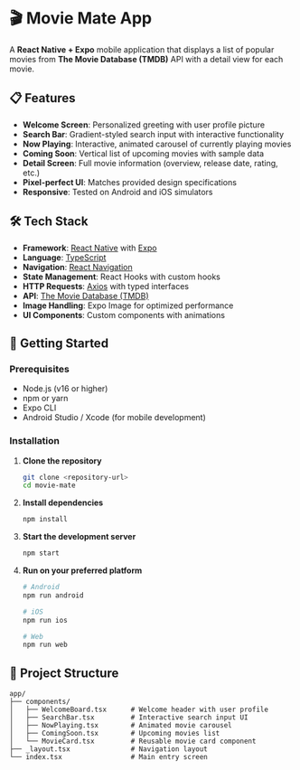 # 🎬 Movie Mate App

A **React Native + Expo** mobile application that displays a list of popular movies from **The Movie Database (TMDB)** API with a detail view for each movie.

## 📋 Features

- **Welcome Screen**: Personalized greeting with user profile picture
- **Search Bar**: Gradient-styled search input with interactive functionality
- **Now Playing**: Interactive, animated carousel of currently playing movies
- **Coming Soon**: Vertical list of upcoming movies with sample data
- **Detail Screen**: Full movie information (overview, release date, rating, etc.)
- **Pixel-perfect UI**: Matches provided design specifications
- **Responsive**: Tested on Android and iOS simulators

## 🛠 Tech Stack

- **Framework**: [React Native](https://reactnative.dev/) with [Expo](https://docs.expo.dev/)
- **Language**: [TypeScript](https://www.typescriptlang.org/)
- **Navigation**: [React Navigation](https://reactnavigation.org/)
- **State Management**: React Hooks with custom hooks
- **HTTP Requests**: [Axios](https://axios-http.com/) with typed interfaces
- **API**: [The Movie Database (TMDB)](https://developer.themoviedb.org/docs)
- **Image Handling**: Expo Image for optimized performance
- **UI Components**: Custom components with animations

## 🚀 Getting Started

### Prerequisites

- Node.js (v16 or higher)
- npm or yarn
- Expo CLI
- Android Studio / Xcode (for mobile development)

### Installation

1. **Clone the repository**

   ```bash
   git clone <repository-url>
   cd movie-mate
   ```

2. **Install dependencies**

   ```bash
   npm install
   ```

3. **Start the development server**

   ```bash
   npm start
   ```

4. **Run on your preferred platform**

   ```bash
   # Android
   npm run android

   # iOS
   npm run ios

   # Web
   npm run web
   ```

## 📁 Project Structure

```
app/
├── components/
│   ├── WelcomeBoard.tsx      # Welcome header with user profile
│   ├── SearchBar.tsx         # Interactive search input UI
│   ├── NowPlaying.tsx        # Animated movie carousel
│   ├── ComingSoon.tsx        # Upcoming movies list
│   └── MovieCard.tsx         # Reusable movie card component
├── _layout.tsx               # Navigation layout
└── index.tsx                 # Main entry screen
```
